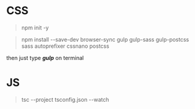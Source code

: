 # CSS

> npm init -y

> npm install --save-dev browser-sync gulp gulp-sass gulp-postcss sass autoprefixer cssnano postcss

then just type **_gulp_** on terminal

# JS

> tsc --project tsconfig.json --watch

